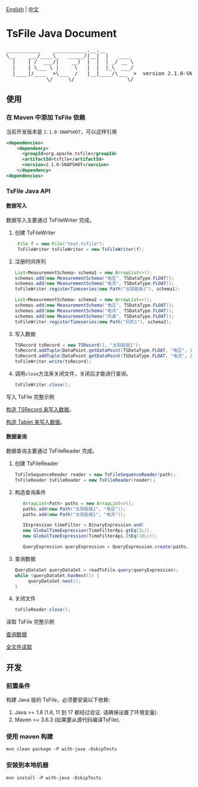 <!--

    Licensed to the Apache Software Foundation (ASF) under one
    or more contributor license agreements.  See the NOTICE file
    distributed with this work for additional information
    regarding copyright ownership.  The ASF licenses this file
    to you under the Apache License, Version 2.0 (the
    "License"); you may not use this file except in compliance
    with the License.  You may obtain a copy of the License at

        http://www.apache.org/licenses/LICENSE-2.0

    Unless required by applicable law or agreed to in writing,
    software distributed under the License is distributed on an
    "AS IS" BASIS, WITHOUT WARRANTIES OR CONDITIONS OF ANY
    KIND, either express or implied.  See the License for the
    specific language governing permissions and limitations
    under the License.

-->

[English](./README.md) | [中文](./README-zh.md)
# TsFile Java Document
<pre>
___________    ___________.__.__          
\__    ___/____\_   _____/|__|  |   ____  
  |    | /  ___/|    __)  |  |  | _/ __ \ 
  |    | \___ \ |     \   |  |  |_\  ___/ 
  |____|/____  >\___  /   |__|____/\___  >  version 2.1.0-SNAPSHOT
             \/     \/                 \/  
</pre>

## 使用

### 在 Maven 中添加 TsFile 依赖

当前开发版本是 `2.1.0-SNAPSHOT`，可以这样引用

```xml  
<dependencies>
    <dependency>
      <groupId>org.apache.tsfile</groupId>
      <artifactId>tsfile</artifactId>
      <version>2.1.0-SNAPSHOT</version>
    </dependency>
<dependencies>
```


### TsFile Java API

#### 数据写入

数据写入主要通过 TsFileWriter 完成。

1. 创建 TsFileWriter

   ```java
    File f = new File("test.tsfile");
    TsFileWriter tsFileWriter = new TsFileWriter(f);
    ```

2. 注册时间序列
    
   ```java
   List<MeasurementSchema> schema1 = new ArrayList<>();
   schemas.add(new MeasurementSchema("电压", TSDataType.FLOAT));
   schemas.add(new MeasurementSchema("电流", TSDataType.FLOAT));
   tsFileWriter.registerTimeseries(new Path("太阳能板1"), schema1);
   
   List<MeasurementSchema> schema2 = new ArrayList<>();
   schemas.add(new MeasurementSchema("电压", TSDataType.FLOAT));
   schemas.add(new MeasurementSchema("电流", TSDataType.FLOAT));
   schemas.add(new MeasurementSchema("风速", TSDataType.FLOAT));
   tsFileWriter.registerTimeseries(new Path("风机1"), schema2);
   ```

3. 写入数据
  
    ```java
   TSRecord tsRecord = new TSRecord(1, "太阳能板1");
   tsRecord.addTuple(DataPoint.getDataPoint(TSDataType.FLOAT, "电压", 1.1f));
   tsRecord.addTuple(DataPoint.getDataPoint(TSDataType.FLOAT, "电流", 2.2f));
   tsFileWriter.write(tsRecord);
   ```

4. 调用`close`方法来关闭文件，关闭后才能进行查询。

    ```java
    tsFileWriter.close();
    ```

写入 TsFile 完整示例

[构造 TSRecord 来写入数据](../examples/src/main/java/org/apache/tsfile/TsFileWriteAlignedWithTSRecord.java)。

[构造 Tablet 来写入数据](../examples/src/main/java/org/apache/tsfile/TsFileWriteAlignedWithTablet.java)。


#### 数据查询

数据查询主要通过 TsFileReader 完成。

1. 创建 TsFileReader

   ```java
   TsFileSequenceReader reader = new TsFileSequenceReader(path);
   TsFileReader tsFileReader = new TsFileReader(reader)；
   ```

2. 构造查询条件

   ```java
      ArrayList<Path> paths = new ArrayList<>();
      paths.add(new Path("太阳能板1", "电压"));
      paths.add(new Path("太阳能板1", "电流"));
   
      IExpression timeFilter = BinaryExpression.and(
      new GlobalTimeExpression(TimeFilterApi.gtEq(1L)),
      new GlobalTimeExpression(TimeFilterApi.ltEq(10L)));
   
      QueryExpression queryExpression = QueryExpression.create(paths, timeFilter);
   ```

3. 查询数据

   ```java
   QueryDataSet queryDataSet = readTsFile.query(queryExpression);
   while (queryDataSet.hasNext()) {
        queryDataSet.next();
   }
   ```

4. 关闭文件

   ```java
   tsFileReader.close();
   ```

读取 TsFile 完整示例

[查询数据](../examples/src/main/java/org/apache/tsfile/TsFileRead.java)

[全文件读取](../examples/src/main/java/org/apache/tsfile/TsFileSequenceRead.java)


## 开发

### 前置条件

构建 Java 版的 TsFile，必须要安装以下依赖:

1. Java >= 1.8 (1.8, 11 到 17 都经过验证. 请确保设置了环境变量).
2. Maven >= 3.6.3 (如果要从源代码编译TsFile).


### 使用 maven 构建

```
mvn clean package -P with-java -DskipTests
```

### 安装到本地机器

```
mvn install -P with-java -DskipTests
```

